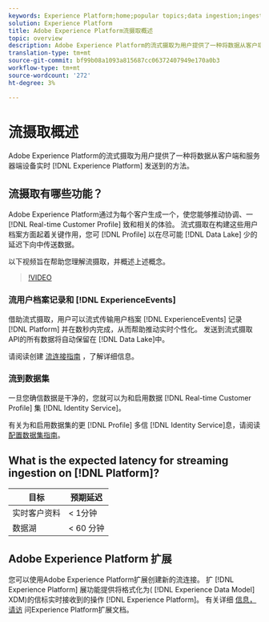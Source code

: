 ```yaml
---
keywords: Experience Platform;home;popular topics;data ingestion;ingested data;streaming
solution: Experience Platform
title: Adobe Experience Platform流摄取概述
topic: overview
description: Adobe Experience Platform的流式摄取为用户提供了一种将数据从客户端和服务器端设备实时发送到Experience Platform的方法。
translation-type: tm+mt
source-git-commit: bf99b08a1093a815687cc06372407949e170a0b3
workflow-type: tm+mt
source-wordcount: '272'
ht-degree: 3%

---
```



# 流摄取概述

Adobe Experience Platform的流式摄取为用户提供了一种将数据从客户端和服务器端设备实时 [!DNL Experience Platform] 发送到的方法。

## 流摄取有哪些功能？

Adobe Experience Platform通过为每个客户生成一个，使您能够推动协调、一 [!DNL Real-time Customer Profile] 致和相关的体验。 流式摄取在构建这些用户档案方面起着关键作用，您可 [!DNL Profile] 以在尽可能 [!DNL Data Lake] 少的延迟下向中传送数据。

以下视频旨在帮助您理解流摄取，并概述上述概念。

>[!VIDEO](https://video.tv.adobe.com/v/28425?quality=12&learn=on)

### 流用户档案记录和 [!DNL ExperienceEvents]

借助流式摄取，用户可以流式传输用户档案 [!DNL ExperienceEvents] 记录 [!DNL Platform] 并在数秒内完成，从而帮助推动实时个性化。 发送到流式摄取API的所有数据将自动保留在 [!DNL Data Lake]中。

请阅读创建 [流连接指南](../tutorials/create-streaming-connection.md) ，了解详细信息。

### 流到数据集

一旦您确信数据是干净的，您就可以为和启用数据 [!DNL Real-time Customer Profile] 集 [!DNL Identity Service]。

有关为和启用数据集的更 [!DNL Profile] 多信 [!DNL Identity Service]息，请阅读 [配置数据集指南](../../profile/tutorials/dataset-configuration.md)。

## What is the expected latency for streaming ingestion on [!DNL Platform]?

| 目标 | 预期延迟 |
| --------- | ---------------- |
| 实时客户资料 | &lt; 1分钟 |
| 数据湖 | &lt; 60 分钟 |

## Adobe Experience Platform 扩展

您可以使用Adobe Experience Platform扩展创建新的流连接。 扩 [!DNL Experience Platform] 展功能提供将格式化为( [!DNL Experience Data Model] XDM)的信标实时接收到的操作 [!DNL Experience Platform]。 有关详细 [信息，请访](https://docs.adobe.com/content/help/en/launch/using/extensions-ref/adobe-extension/adobe-experience-platform-extension.html) 问Experience Platform扩展文档。